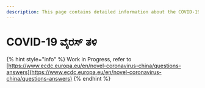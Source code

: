 ```yaml
---
description: This page contains detailed information about the COVID-19 Virus Strain.
---
```


# COVID-19 ವೈರಸ್ ತಳಿ

{% hint style="info" %}
Work in Progress, refer to [https://www.ecdc.europa.eu/en/novel-coronavirus-china/questions-answers](https://www.ecdc.europa.eu/en/novel-coronavirus-china/questions-answers)
{% endhint %}

